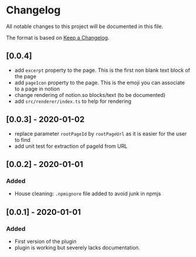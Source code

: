 # Changelog
All notable changes to this project will be documented in this file.

The format is based on [Keep a Changelog](https://keepachangelog.com/en/1.0.0/).

## [0.0.4]
- add `excerpt` property to the page. This is the first non blank text block of the page
- add `pageIcon` property to the page. This is the emoji you can associate to a page in notion
- change rendering of notion.so blocks/text (to be documented)
- add `src/renderer/index.ts` to help for rendering

## [0.0.3] - 2020-01-02
- replace parameter `rootPageId` by `rootPageUrl` as it is easier for the user to find
- add unit test for extraction of pageId from URL

## [0.0.2] - 2020-01-01
### Added
- House cleaning: `.npmignore` file added to avoid junk in npmjs

## [0.0.1] - 2020-01-01
### Added
- First version of the plugin
- plugin is working but severely lacks documentation.

